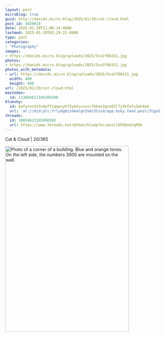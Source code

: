 ```yaml
---
layout: post
microblog: true
guid: http://davids.micro.blog/2025/01/20/cat-cloud.html
post_id: 4830018
date: 2025-01-20T21:08:14-0800
lastmod: 2025-01-29T02:29:21-0800
type: post
categories:
- "Photography"
images:
- https://davids.micro.blog/uploads/2025/5ce2f86331.jpg
photos:
- https://davids.micro.blog/uploads/2025/5ce2f86331.jpg
photos_with_metadata:
- url: https://davids.micro.blog/uploads/2025/5ce2f86331.jpg
  width: 400
  height: 600
url: /2025/01/20/cat-cloud.html
mastodon:
  id: 113864612194269208
bluesky:
  id: bafyreids5vdw7fzqepvyhf5yb2cvuvsrfkbse3qza55l7y3bfafu3ah4a4
  url: 'at://did:plc:7rlydg6zzdewlgn3s6s3txid/app.bsky.feed.post/3lga3iunmwy2d'
threads:
  id: 18054623105090303
  url: https://www.threads.net/@theschlaepfer/post/DFE0nmtqPOb
---
```

Cat & Cloud | 20/365

<img src="/uploads/2025/5ce2f86331.jpg" width="400" height="600" alt="Photo of a corner of a building. Blue and orange tones. On the left side, the numbers 3600 are mounted on the wall.">
